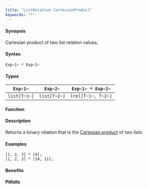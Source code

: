 ```yaml
---
title: "ListRelation CartesianProduct"
keywords: "*"
---
```


#### Synopsis

Cartesian product of two list relation values.

#### Syntax

`Exp~1~ * Exp~2~`

#### Types


|`Exp~1~`      | `Exp~2~`     | `Exp~1~ * Exp~2~`   |
| --- | --- | --- |
| `list[T~1~]` | `list[T~2~]` | `lrel[T~1~, T~2~]`  |


#### Function

#### Description

Returns a binary relation that is the [Cartesian product](http://en.wikipedia.org/wiki/Cartesian_product) of two lists.

#### Examples

```rascal-shell
[1, 2, 3] * [9];
[1, 2, 3] * [10, 11];
```

#### Benefits

#### Pitfalls

